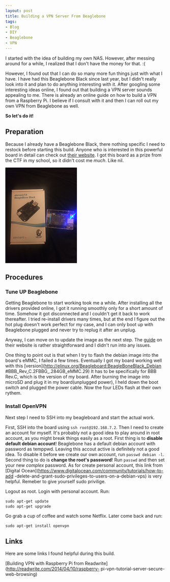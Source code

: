 ```yaml
---
layout: post
title: Building a VPN Server From Beaglebone
tags:
- Blog
- DIY
- Beaglebone
- VPN
---
```


I started with the idea of building my own NAS. However, after messing around 
for a while, I realized that I don't have the money for that. :(

However, I found out that I can do so many more fun things just with what I have.
I have had this Beaglebone Black since last year, but I didn't really look into
it and plan to do anything interesting with it. After googling some interesting
ideas online, I found out that building a VPN server sounds appealing to me.
There is already an online guide on how to build a VPN from a Raspberry Pi.
I believe if I consult with it and then I can roll out my own VPN from Beaglebone
as well.

**So let's do it!**

## Preparation

Because I already have a Beaglebone Black, there nothing specific I need to
restock before starting this build. Anyone who is interested in this powerful
board in detail can check out [their website](http://beagleboard.org/). I got 
this board as a prize from the CTF in my school, so it didn't cost me *much*.
Like nil.

![Beaglebone Black](/assets/beaglebone.jpg)

## Procedures

### Tune UP Beaglebone

Getting Beaglebone to start working took me a while. After installing all the
drivers provided online, I got it running smoothly only for a short amount of
time. Somehow it got disconnected and I couldn't get it back to work thereafter.
I tried re-install drivers many times, but at the end I figure out the hot plug
doesn't work perfect for my case, and I can only boot up with Beaglebone plugged
and never try to replug it after an unplug.

Anyway, I can move on to update the image as the next step. The 
[guide](http://beagleboard.org/getting-started) 
on their website is rather straightforward 
and I didn't run into any issues.

One thing to point out is that when I try to flash the debian image into the 
board's eMMC, I failed a few times. Eventually I got my board working well
with this 
[version](http://elinux.org/Beagleboard:BeagleBoneBlack_Debian
#BBB_Rev_C.2FBBG_.284GB_eMMC.29) 
It has to be specifically for BBB Rev.C, which
is the version of my board. After burning the image into microSD and plug it in my
board(unplugged power), I held down the boot switch and plugged the power cable.
Now the four LEDs flash at their own rythem.

### Install OpenVPN

Next step I need to SSH into my beagleboard and start the actual work.

First, SSH into the board using `ssh root@192.168.7.2`. Then I need to create
an account for myself. It's probably not a good idea to play around in root 
account, as you might break things easily as a root. First thing is to **disable
default debian account**! Beaglebone has a default debian account with password
as temppwd. Leaving this accout active is definitely not a good idea. To disable
it before we create our own account, run `passwd debian -l`. Second thing to do
is **change the root's password**! Run `passwd` and then set your new *complex*
password. As for create personal
account, this link from 
[Digital Ocean](https://www.digitalocean.com/community/tutorials/how-to-add
-delete-and-grant-sudo-privileges-to-users-on-a-debian-vps)
is very helpful. Remeber to give yourself sudo privilige.

Logout as root. Login with personal account. Run:

```
sudo apt-get update
sudo apt-get upgrade
```

Go grab a cup of coffee and watch some Netflix. Later come back and run:

```
sudo apt-get install openvpn
```




## Links

Here are some links I found helpful during this build.

[Building VPN with Raspberry Pi from Readwrite](http://readwrite.com/2014/04/10/raspberry-
pi-vpn-tutorial-server-secure-web-browsing)
